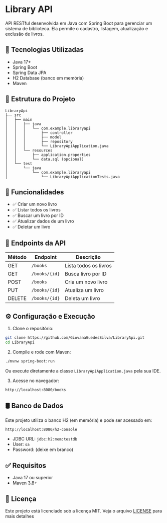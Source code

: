 # Library API

API RESTful desenvolvida em Java com Spring Boot para gerenciar um sistema de biblioteca. Ela permite o cadastro, listagem, atualização e exclusão de livros.

## 🚀 Tecnologias Utilizadas

- Java 17+
- Spring Boot
- Spring Data JPA
- H2 Database (banco em memória)
- Maven

## 📁 Estrutura do Projeto

```
LibraryApi
├── src
│   ├── main
│   │   ├── java
│   │   │   └── com.example.libraryapi
│   │   │       ├── controller
│   │   │       ├── model
│   │   │       ├── repository
│   │   │       └── LibraryApiApplication.java
│   │   └── resources
│   │       ├── application.properties
│   │       └── data.sql (opcional)
│   └── test
│       └── java
│           └── com.example.libraryapi
│               └── LibraryApiApplicationTests.java
```

## 🧪 Funcionalidades

- ✅ Criar um novo livro
- ✅ Listar todos os livros
- ✅ Buscar um livro por ID
- ✅ Atualizar dados de um livro
- ✅ Deletar um livro

## 🔌 Endpoints da API

| Método | Endpoint           | Descrição              |
|--------|--------------------|------------------------|
| GET    | `/books`           | Lista todos os livros  |
| GET    | `/books/{id}`      | Busca livro por ID     |
| POST   | `/books`           | Cria um novo livro     |
| PUT    | `/books/{id}`      | Atualiza um livro      |
| DELETE | `/books/{id}`      | Deleta um livro        |

## ⚙️ Configuração e Execução

1. Clone o repositório:

```bash
git clone https://github.com/GiovanaGuedesSilva/LibraryApi.git
cd LibraryApi
```

2. Compile e rode com Maven:

```bash
./mvnw spring-boot:run
```

Ou execute diretamente a classe `LibraryApiApplication.java` pela sua IDE.

3. Acesse no navegador:
```
http://localhost:8080/books
```

## 🛢 Banco de Dados

Este projeto utiliza o banco H2 (em memória) e pode ser acessado em:

```
http://localhost:8080/h2-console
```

- JDBC URL: `jdbc:h2:mem:testdb`
- User: `sa`
- Password: (deixe em branco)

## ✅ Requisitos

- Java 17 ou superior
- Maven 3.8+

## 📌 Licença

Este projeto está licenciado sob a licença MIT. Veja o arquivo [LICENSE](LICENSE) para mais detalhes

